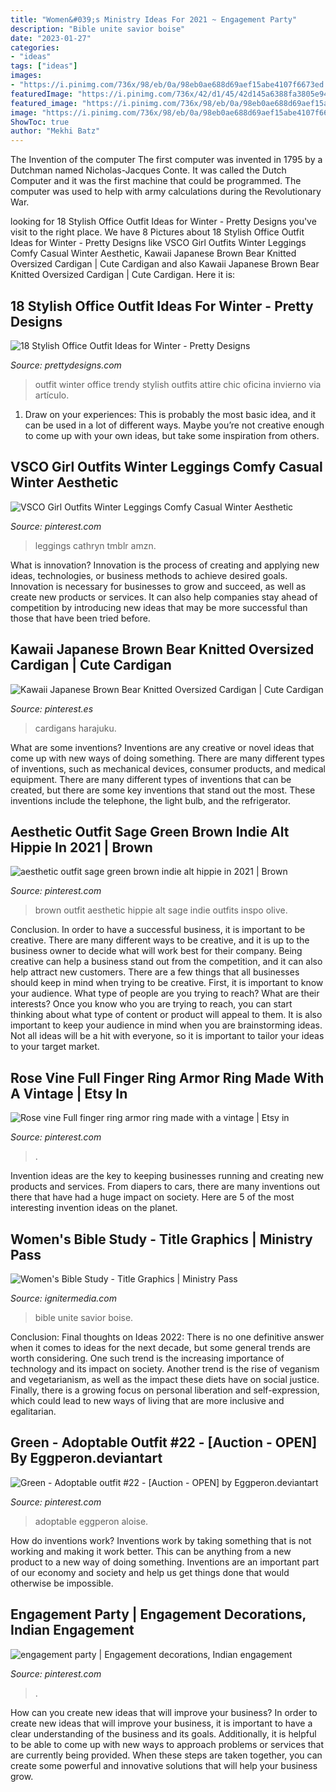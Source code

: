 ```yaml
---
title: "Women&#039;s Ministry Ideas For 2021 ~ Engagement Party"
description: "Bible unite savior boise"
date: "2023-01-27"
categories:
- "ideas"
tags: ["ideas"]
images:
- "https://i.pinimg.com/736x/98/eb/0a/98eb0ae688d69aef15abe4107f6673ed.jpg"
featuredImage: "https://i.pinimg.com/736x/42/d1/45/42d145a6388fa3805e9405a134d3e65a.jpg"
featured_image: "https://i.pinimg.com/736x/98/eb/0a/98eb0ae688d69aef15abe4107f6673ed.jpg"
image: "https://i.pinimg.com/736x/98/eb/0a/98eb0ae688d69aef15abe4107f6673ed.jpg"
ShowToc: true
author: "Mekhi Batz"
---
```



The Invention of the computer
The first computer was invented in 1795 by a Dutchman named Nicholas-Jacques Conte. It was called the Dutch Computer and it was the first machine that could be programmed. The computer was used to help with army calculations during the Revolutionary War.

	

		
looking for 18 Stylish Office Outfit Ideas for Winter - Pretty Designs you've visit to the right place. We have 8 Pictures about 18 Stylish Office Outfit Ideas for Winter - Pretty Designs like VSCO Girl Outfits Winter Leggings Comfy Casual Winter Aesthetic, Kawaii Japanese Brown Bear Knitted Oversized Cardigan | Cute Cardigan and also Kawaii Japanese Brown Bear Knitted Oversized Cardigan | Cute Cardigan. Here it is:
		
    
## 18 Stylish Office Outfit Ideas For Winter - Pretty Designs

<img loading=lazy src="http://www.prettydesigns.com/wp-content/uploads/2014/11/Trendy-Outfit-for-Work.jpg" onerror="this.onerror=null;this.src='https://tse4.mm.bing.net/th?id=OIP.zvcZGUSp7geJ_UaSz2x3UQHaLG&amp;pid=15.1';" alt="18 Stylish Office Outfit Ideas for Winter - Pretty Designs">

_Source: prettydesigns.com_

>outfit winter office trendy stylish outfits attire chic oficina invierno via artículo. 

	

1. Draw on your experiences: This is probably the most basic idea, and it can be used in a lot of different ways. Maybe you’re not creative enough to come up with your own ideas, but take some inspiration from others.

    
## VSCO Girl Outfits Winter Leggings Comfy Casual Winter Aesthetic

<img loading=lazy src="https://i.pinimg.com/736x/42/d1/45/42d145a6388fa3805e9405a134d3e65a.jpg" onerror="this.onerror=null;this.src='https://tse1.mm.bing.net/th?id=OIP.cvsMp-GmDMwDt_TNmee2DQHaNd&amp;pid=15.1';" alt="VSCO Girl Outfits Winter Leggings Comfy Casual Winter Aesthetic">

_Source: pinterest.com_

>leggings cathryn tmblr amzn. 

	

What is innovation?
Innovation is the process of creating and applying new ideas, technologies, or business methods to achieve desired goals. Innovation is necessary for businesses to grow and succeed, as well as create new products or services. It can also help companies stay ahead of competition by introducing new ideas that may be more successful than those that have been tried before.

    
## Kawaii Japanese Brown Bear Knitted Oversized Cardigan | Cute Cardigan

<img loading=lazy src="https://i.pinimg.com/736x/80/4a/c0/804ac04a680c2aa31b20b2c985522fa5.jpg" onerror="this.onerror=null;this.src='https://tse4.mm.bing.net/th?id=OIP.PWxPDLtrauOgAtzuNrZHdwHaHC&amp;pid=15.1';" alt="Kawaii Japanese Brown Bear Knitted Oversized Cardigan | Cute Cardigan">

_Source: pinterest.es_

>cardigans harajuku. 

	

What are some inventions?
Inventions are any creative or novel ideas that come up with new ways of doing something. There are many different types of inventions, such as mechanical devices, consumer products, and medical equipment. 
There are many different types of inventions that can be created, but there are some key inventions that stand out the most. These inventions include the telephone, the light bulb, and the refrigerator.

    
## Aesthetic Outfit Sage Green Brown Indie Alt Hippie In 2021 | Brown

<img loading=lazy src="https://i.pinimg.com/736x/98/eb/0a/98eb0ae688d69aef15abe4107f6673ed.jpg" onerror="this.onerror=null;this.src='https://tse4.mm.bing.net/th?id=OIP.JFN9XJw5bleL4BB-Glc5TgHaMH&amp;pid=15.1';" alt="aesthetic outfit sage green brown indie alt hippie in 2021 | Brown">

_Source: pinterest.com_

>brown outfit aesthetic hippie alt sage indie outfits inspo olive. 

	

Conclusion.
In order to have a successful business, it is important to be creative. There are many different ways to be creative, and it is up to the business owner to decide what will work best for their company. Being creative can help a business stand out from the competition, and it can also help attract new customers. There are a few things that all businesses should keep in mind when trying to be creative.
First, it is important to know your audience. What type of people are you trying to reach? What are their interests? Once you know who you are trying to reach, you can start thinking about what type of content or product will appeal to them. It is also important to keep your audience in mind when you are brainstorming ideas. Not all ideas will be a hit with everyone, so it is important to tailor your ideas to your target market.

    
## Rose Vine Full Finger Ring Armor Ring Made With A Vintage | Etsy In

<img loading=lazy src="https://i.pinimg.com/736x/86/15/5a/86155ad79a2a7e8664002234cadf8e4f.jpg" onerror="this.onerror=null;this.src='https://tse3.mm.bing.net/th?id=OIP.ZZHZX0iOQ008_4hYD7gX_QHaJ3&amp;pid=15.1';" alt="Rose vine Full finger ring armor ring made with a vintage | Etsy in">

_Source: pinterest.com_

>. 

	

Invention ideas are the key to keeping businesses running and creating new products and services. From diapers to cars, there are many inventions out there that have had a huge impact on society. Here are 5 of the most interesting invention ideas on the planet.

    
## Women&#039;s Bible Study - Title Graphics | Ministry Pass

<img loading=lazy src="https://assets.ignitermedia.com/products/37812-women-s-bible-study/preview/image" onerror="this.onerror=null;this.src='https://tse3.mm.bing.net/th?id=OIP.Jwi7Eymy5l8NU0pIT-cRXAHaEK&amp;pid=15.1';" alt="Women&#039;s Bible Study - Title Graphics | Ministry Pass">

_Source: ignitermedia.com_

>bible unite savior boise. 

	

Conclusion:
Final thoughts on Ideas 2022:
There is no one definitive answer when it comes to ideas for the next decade, but some general trends are worth considering. One such trend is the increasing importance of technology and its impact on society. Another trend is the rise of veganism and vegetarianism, as well as the impact these diets have on social justice. Finally, there is a growing focus on personal liberation and self-expression, which could lead to new ways of living that are more inclusive and egalitarian.

    
## Green - Adoptable Outfit #22 - [Auction - OPEN] By Eggperon.deviantart

<img loading=lazy src="https://i.pinimg.com/736x/8e/48/67/8e48675b41acf6140435068f28f384f0.jpg" onerror="this.onerror=null;this.src='https://tse1.mm.bing.net/th?id=OIP.fha1Y66TVynlG8_70KbpRAHaMP&amp;pid=15.1';" alt="Green - Adoptable outfit #22 - [Auction - OPEN] by Eggperon.deviantart">

_Source: pinterest.com_

>adoptable eggperon aloise. 

	

How do inventions work?
Inventions work by taking something that is not working and making it work better. This can be anything from a new product to a new way of doing something. Inventions are an important part of our economy and society and help us get things done that would otherwise be impossible.

    
## Engagement Party | Engagement Decorations, Indian Engagement

<img loading=lazy src="https://i.pinimg.com/736x/5e/56/73/5e56731e5c94648b40de5e77b3aa6d89--engagement-party-decorations-engagement-parties.jpg" onerror="this.onerror=null;this.src='https://tse3.mm.bing.net/th?id=OIP.C2zW5Ov-2HNDzZh1wsLpkQHaE8&amp;pid=15.1';" alt="engagement party | Engagement decorations, Indian engagement">

_Source: pinterest.com_

>. 

	

How can you create new ideas that will improve your business?
In order to create new ideas that will improve your business, it is important to have a clear understanding of the business and its goals. Additionally, it is helpful to be able to come up with new ways to approach problems or services that are currently being provided. When these steps are taken together, you can create some powerful and innovative solutions that will help your business grow.

